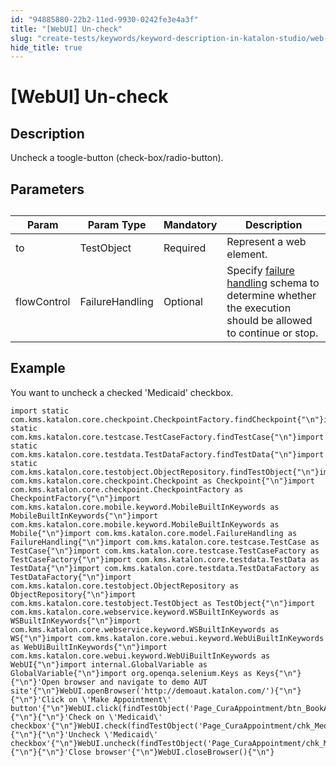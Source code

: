```yaml
---
id: "94885880-22b2-11ed-9930-0242fe3e4a3f"
title: "[WebUI] Un-check"
slug: "create-tests/keywords/keyword-description-in-katalon-studio/web-ui-keywords/webui-un-check"
hide_title: true
---
```


# <a id="id_0" class="anchor_top_offset"/><a id="ariaid-title1" class="anchor_top_offset"/>[WebUI] Un-check


## <a id="id_0__id_1" class="anchor_top_offset"/>Description

              
<p xmlns="http://www.w3.org/1999/xhtml" className="p">Uncheck a toogle-button (check-box/radio-button).</p> 
      

## <a id="id_0__id_2" class="anchor_top_offset"/>Parameters

              
<table xmlns="http://www.w3.org/1999/xhtml" className="table anchor_top_offset" id="id_0__3a8f43a4-1af7-4146-8096-43ae0955dad8"><caption /><thead className="thead"><tr className><th className="entry anchor_top_offset" id="id_0__3a8f43a4-1af7-4146-8096-43ae0955dad8__entry__1">Param</th><th className="entry anchor_top_offset" id="id_0__3a8f43a4-1af7-4146-8096-43ae0955dad8__entry__2">Param Type</th><th className="entry anchor_top_offset" id="id_0__3a8f43a4-1af7-4146-8096-43ae0955dad8__entry__3">Mandatory</th><th className="entry anchor_top_offset" id="id_0__3a8f43a4-1af7-4146-8096-43ae0955dad8__entry__4">Description</th></tr></thead><tbody className="tbody"><tr className><td className="entry" headers="id_0__3a8f43a4-1af7-4146-8096-43ae0955dad8__entry__1 id_0__3a8f43a4-1af7-4146-8096-43ae0955dad8__entry__2 id_0__3a8f43a4-1af7-4146-8096-43ae0955dad8__entry__3 id_0__3a8f43a4-1af7-4146-8096-43ae0955dad8__entry__4 ">to</td><td className="entry" headers="id_0__3a8f43a4-1af7-4146-8096-43ae0955dad8__entry__1 id_0__3a8f43a4-1af7-4146-8096-43ae0955dad8__entry__2 id_0__3a8f43a4-1af7-4146-8096-43ae0955dad8__entry__3 id_0__3a8f43a4-1af7-4146-8096-43ae0955dad8__entry__4 ">TestObject</td><td className="entry" headers="id_0__3a8f43a4-1af7-4146-8096-43ae0955dad8__entry__1 id_0__3a8f43a4-1af7-4146-8096-43ae0955dad8__entry__2 id_0__3a8f43a4-1af7-4146-8096-43ae0955dad8__entry__3 id_0__3a8f43a4-1af7-4146-8096-43ae0955dad8__entry__4 ">Required</td><td className="entry" headers="id_0__3a8f43a4-1af7-4146-8096-43ae0955dad8__entry__1 id_0__3a8f43a4-1af7-4146-8096-43ae0955dad8__entry__2 id_0__3a8f43a4-1af7-4146-8096-43ae0955dad8__entry__3 id_0__3a8f43a4-1af7-4146-8096-43ae0955dad8__entry__4 ">Represent a web element.</td></tr><tr className><td className="entry" headers="id_0__3a8f43a4-1af7-4146-8096-43ae0955dad8__entry__1 id_0__3a8f43a4-1af7-4146-8096-43ae0955dad8__entry__2 id_0__3a8f43a4-1af7-4146-8096-43ae0955dad8__entry__3 id_0__3a8f43a4-1af7-4146-8096-43ae0955dad8__entry__4 ">flowControl</td><td className="entry" headers="id_0__3a8f43a4-1af7-4146-8096-43ae0955dad8__entry__1 id_0__3a8f43a4-1af7-4146-8096-43ae0955dad8__entry__2 id_0__3a8f43a4-1af7-4146-8096-43ae0955dad8__entry__3 id_0__3a8f43a4-1af7-4146-8096-43ae0955dad8__entry__4 ">FailureHandling</td><td className="entry" headers="id_0__3a8f43a4-1af7-4146-8096-43ae0955dad8__entry__1 id_0__3a8f43a4-1af7-4146-8096-43ae0955dad8__entry__2 id_0__3a8f43a4-1af7-4146-8096-43ae0955dad8__entry__3 id_0__3a8f43a4-1af7-4146-8096-43ae0955dad8__entry__4 ">Optional</td><td className="entry" headers="id_0__3a8f43a4-1af7-4146-8096-43ae0955dad8__entry__1 id_0__3a8f43a4-1af7-4146-8096-43ae0955dad8__entry__2 id_0__3a8f43a4-1af7-4146-8096-43ae0955dad8__entry__3 id_0__3a8f43a4-1af7-4146-8096-43ae0955dad8__entry__4 ">Specify <a className="xref" href="/docs/maintain/configure-failure-handling-settings-in-katalon-studio">failure handling</a> schema to         determine whether the execution should be allowed to continue or         stop.</td></tr></tbody></table> 
      

## <a id="id_0__id_3" class="anchor_top_offset"/>Example

              
<p xmlns="http://www.w3.org/1999/xhtml" className="p">You want to uncheck a checked 'Medicaid' checkbox.</p> 
              
<pre xmlns="http://www.w3.org/1999/xhtml" className="pre codeblock"><code>import static com.kms.katalon.core.checkpoint.CheckpointFactory.findCheckpoint{"\n"}import static com.kms.katalon.core.testcase.TestCaseFactory.findTestCase{"\n"}import static com.kms.katalon.core.testdata.TestDataFactory.findTestData{"\n"}import static com.kms.katalon.core.testobject.ObjectRepository.findTestObject{"\n"}import com.kms.katalon.core.checkpoint.Checkpoint as Checkpoint{"\n"}import com.kms.katalon.core.checkpoint.CheckpointFactory as CheckpointFactory{"\n"}import com.kms.katalon.core.mobile.keyword.MobileBuiltInKeywords as MobileBuiltInKeywords{"\n"}import com.kms.katalon.core.mobile.keyword.MobileBuiltInKeywords as Mobile{"\n"}import com.kms.katalon.core.model.FailureHandling as FailureHandling{"\n"}import com.kms.katalon.core.testcase.TestCase as TestCase{"\n"}import com.kms.katalon.core.testcase.TestCaseFactory as TestCaseFactory{"\n"}import com.kms.katalon.core.testdata.TestData as TestData{"\n"}import com.kms.katalon.core.testdata.TestDataFactory as TestDataFactory{"\n"}import com.kms.katalon.core.testobject.ObjectRepository as ObjectRepository{"\n"}import com.kms.katalon.core.testobject.TestObject as TestObject{"\n"}import com.kms.katalon.core.webservice.keyword.WSBuiltInKeywords as WSBuiltInKeywords{"\n"}import com.kms.katalon.core.webservice.keyword.WSBuiltInKeywords as WS{"\n"}import com.kms.katalon.core.webui.keyword.WebUiBuiltInKeywords as WebUiBuiltInKeywords{"\n"}import com.kms.katalon.core.webui.keyword.WebUiBuiltInKeywords as WebUI{"\n"}import internal.GlobalVariable as GlobalVariable{"\n"}import org.openqa.selenium.Keys as Keys{"\n"}{"\n"}'Open browser and navigate to demo AUT site'{"\n"}WebUI.openBrowser('http://demoaut.katalon.com/'){"\n"}{"\n"}'Click on \'Make Appointment\' button'{"\n"}WebUI.click(findTestObject('Page_CuraAppointment/btn_BookAppointment')){"\n"}{"\n"}'Check on \'Medicaid\' checkbox'{"\n"}WebUI.check(findTestObject('Page_CuraAppointment/chk_Medicaid')){"\n"}{"\n"}'Uncheck \'Medicaid\' checkbox'{"\n"}WebUI.uncheck(findTestObject('Page_CuraAppointment/chk_Medicaid')){"\n"}{"\n"}'Close browser'{"\n"}WebUI.closeBrowser(){"\n"}</code></pre> 
            
